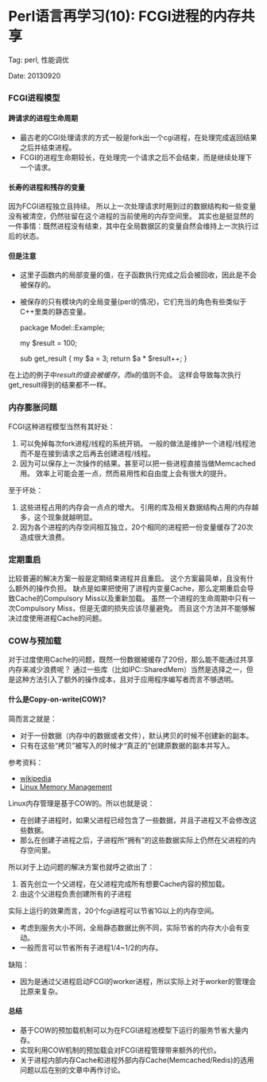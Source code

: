 Perl语言再学习(10): FCGI进程的内存共享
=====================================

Tag: perl, 性能调优

Date: 20130920

### FCGI进程模型

#### 跨请求的进程生命周期

* 最古老的CGI处理请求的方式一般是fork出一个cgi进程，在处理完成返回结果之后并结束进程。
* FCGI的进程生命期较长，在处理完一个请求之后不会结束，而是继续处理下一个请求。

#### 长寿的进程和残存的变量

因为FCGI进程独立且持续。
所以上一次处理请求时用到过的数据结构和一些变量没有被清空，仍然驻留在这个进程的当前使用的内存空间里。
其实也是挺显然的一件事情：既然进程没有结束，其中在全局数据区的变量自然会维持上一次执行过后的状态。

#### 但是注意

* 这里子函数内的局部变量的值，在子函数执行完成之后会被回收，因此是不会被保存的。
* 被保存的只有模块内的全局变量(perl的情况)，它们充当的角色有些类似于C++里类的静态变量。


	package Model::Example;
	
	my $result = 100;

	sub get_result {
		my $a = 3;
		return $a * $result++;
	}

在上边的例子中$result的值会被缓存，而$a的值则不会。
这样会导致每次执行get_result得到的结果都不一样。

### 内存膨胀问题

FCGI这种进程模型当然有其好处：

1. 可以免掉每次fork进程/线程的系统开销。
	一般的做法是维护一个进程/线程池而不是在接到请求之后再去创建进程/线程。
2. 因为可以保存上一次操作的结果。甚至可以把一些进程直接当做Memcached用。
	效率上可能会差一点，然而易用性和自由度上会有很大的提升。


至于坏处：

1. 这些进程占用的内存会一点点的增大。
	引用的库及相关数据结构占用的内存越多，这个现象就越明显。
2. 因为各个进程的内存空间相互独立，20个相同的进程把一份变量缓存了20次造成很大浪费。


### 定期重启

比较普遍的解决方案一般是定期结束进程并且重启。
这个方案最简单，且没有什么额外的操作负担。
缺点是如果把使用了进程内变量Cache，那么定期重启会导致Cache的Compulsory Miss以及重新加载。
虽然一个进程的生命周期中只有一次Compulsory Miss，但是无谓的损失应该尽量避免。
而且这个方法并不能够解决过度使用进程Cache的问题。

### COW与预加载

对于过度使用Cache的问题，既然一份数据被缓存了20份，那么能不能通过共享内存来减少浪费呢？
通过一些库（比如IPC::SharedMem）当然是选择之一，但是这种方法引入了额外的操作成本，且对于应用程序编写者而言不够透明。

#### 什么是Copy-on-write(COW)?

简而言之就是：

* 对于一份数据（内存中的数据或者文件），默认拷贝的时候不创建新的副本。
* 只有在这些“拷贝”被写入的时候才“真正的”创建原数据的副本并写入。

参考资料：

* [wikipedia](#http://en.wikipedia.org/wiki/Copy-on-write)
* [Linux Memory Management](#http://www.tldp.org/LDP/khg/HyperNews/get/memory/linuxmm.html)

Linux内存管理是基于COW的。所以也就是说：

* 在创建子进程时，如果父进程已经包含了一些数据，并且子进程又不会修改这些数据。
* 那么在创建子进程之后，子进程所“拥有”的这些数据实际上仍然在父进程的内存空间里。

所以对于上边问题的解决方案也就呼之欲出了：

1. 首先创立一个父进程，在父进程完成所有想要Cache内容的预加载。
2. 由这个父进程负责创建所有的子进程

实际上运行的效果而言，20个fcgi进程可以节省1G以上的内存空间。

* 考虑到服务大小不同，全局静态数据比例不同，实际节省的内存大小会有变动。
* 一般而言可以节省所有子进程1/4~1/2的内存。

缺陷：

* 因为是通过父进程启动FCGI的worker进程，所以实际上对于worker的管理会比原来复杂。

#### 总结

* 基于COW的预加载机制可以为在FCGI进程池模型下运行的服务节省大量内存。
* 实现利用COW机制的预加载会对FCGI进程管理带来额外的代价。
* 关于进程内部内存Cache和进程外部内存Cache(Memcached/Redis)的选用问题以后在别的文章中再作讨论。

